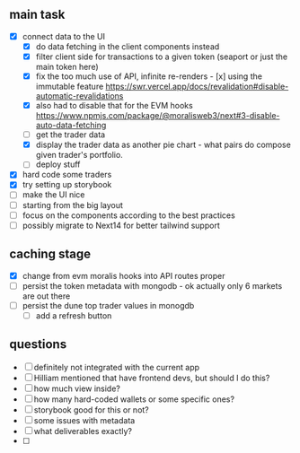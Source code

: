 ## main task
- [x] connect data to the UI
  - [x] do data fetching in the client components instead
  - [x] filter client side for transactions to a given token (seaport or just the main token here)
  - [x] fix the too much use of API, infinite re-renders - [x] using the immutable feature https://swr.vercel.app/docs/revalidation#disable-automatic-revalidations
  - [x] also had to disable that for the EVM hooks https://www.npmjs.com/package/@moralisweb3/next#3-disable-auto-data-fetching
  - [ ] get the trader data
  - [x] display the trader data as another pie chart - what pairs do compose given trader's portfolio.
  - [ ] deploy stuff

- [x] hard code some traders
- [x] try setting up storybook
- [ ] make the UI nice
- [ ] starting from the big layout
- [ ] focus on the components according to the best practices
- [ ] possibly migrate to Next14 for better tailwind support

## caching stage
- [x] change from evm moralis hooks into API routes proper
- [ ] persist the token metadata with mongodb - ok actually only 6 markets are out there
- [ ] persist the dune top trader values in monogdb
  - [ ] add a refresh button 

## questions
- [ ] definitely not integrated with the current app
- [ ] Hilliam mentioned that have frontend devs, but should I do this?
- [ ] how much view inside?
- [ ] how many hard-coded wallets or some specific ones?
- [ ] storybook good for this or not?
- [ ] some issues with metadata
- [ ] what deliverables exactly?
- [ ] 